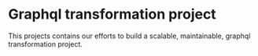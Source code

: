 # Graphql transformation project

This projects contains our efforts to build a scalable, maintainable, graphql
transformation project.

